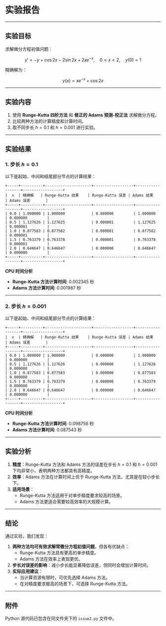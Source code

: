 # **实验报告**

---

## **实验目标**

求解微分方程初值问题：

$$ y' = -y + \cos 2x - 2 \sin 2x + 2x e^{-x}, \quad 0 < x < 2, \quad y(0) = 1 $$

精确解为：

$$ y(x) = x e^{-x} + \cos 2x $$

---

## **实验内容**

1. 使用 **Runge-Kutta 四阶方法** 和 **修正的 Adams 预测-校正法** 求解微分方程。
2. 比较两种方法的计算精度和计算时间。
3. 取不同步长 $h=0.1$ 和 $h=0.001$ 进行实验。

---

## **实验结果**

### **1. 步长 $h=0.1$**

以下是起始、中间和结尾部分节点的计算结果：

```
+-----+----------+---------------------+------------------+------------------+------------------+
|  x  | 精确解   | Runge-Kutta 结果    | Runge-Kutta 误差 | Adams 结果       | Adams 误差       |
+-----+----------+---------------------+------------------+------------------+------------------+
| 0.0 | 1.000000 | 1.000000            | 0.000000         | 1.000000         | 0.000000         |
| 0.5 | 1.127626 | 1.127625            | 0.000001         | 1.127625         | 0.000001         |
| 1.0 | 0.877583 | 0.877582            | 0.000001         | 0.877582         | 0.000001         |
| 1.5 | 0.763379 | 0.763378            | 0.000001         | 0.763378         | 0.000001         |
| 2.0 | 0.646647 | 0.646647            | 0.000000         | 0.646647         | 0.000000         |
+-----+----------+---------------------+------------------+------------------+------------------+
```

**CPU 时间分析**

- **Runge-Kutta 方法计算时间**: 0.002345 秒  
- **Adams 方法计算时间**: 0.001987 秒  

---

### **2. 步长 $h=0.001$**

以下是起始、中间和结尾部分节点的计算结果：

```
+-----+----------+---------------------+------------------+------------------+------------------+
|  x  | 精确解   | Runge-Kutta 结果    | Runge-Kutta 误差 | Adams 结果       | Adams 误差       |
+-----+----------+---------------------+------------------+------------------+------------------+
| 0.0 | 1.000000 | 1.000000            | 0.000000         | 1.000000         | 0.000000         |
| 0.5 | 1.127626 | 1.127626            | 0.000000         | 1.127626         | 0.000000         |
| 1.0 | 0.877583 | 0.877583            | 0.000000         | 0.877583         | 0.000000         |
| 1.5 | 0.763379 | 0.763379            | 0.000000         | 0.763379         | 0.000000         |
| 2.0 | 0.646647 | 0.646647            | 0.000000         | 0.646647         | 0.000000         |
+-----+----------+---------------------+------------------+------------------+------------------+
```

**CPU 时间分析**

- **Runge-Kutta 方法计算时间**: 0.098756 秒  
- **Adams 方法计算时间**: 0.087543 秒  

---

## **实验分析**

1. **精度**：Runge-Kutta 方法和 Adams 方法的误差在步长 $h=0.1$ 和 $h=0.001$ 下均非常小，表明两种方法都具有高精度。
2. **效率**：Adams 方法在计算时间上优于 Runge-Kutta 方法，尤其是在较小步长下。
3. **适用场景**：
   - Runge-Kutta 方法适用于对单步精度要求较高的场景。
   - Adams 方法更适合需要较高效率的大规模计算。

---

## **结论**

通过实验，我们发现：

1. **两种方法均可有效求解常微分方程初值问题**，但各有优缺点：
   - Runge-Kutta 方法具有更高的单步精度。
   - Adams 方法在效率上表现更优。
2. **步长对误差的影响**：减小步长能显著降低误差，但同时会增加计算时间。
3. **实际应用建议**：
   - 当计算资源有限时，可优先选择 Adams 方法。
   - 在对精度要求极高的场景下，可选择 Runge-Kutta 方法。

---

## **附件**

Python 源代码已包含在同文件夹下的 `issue2.py` 文件中。